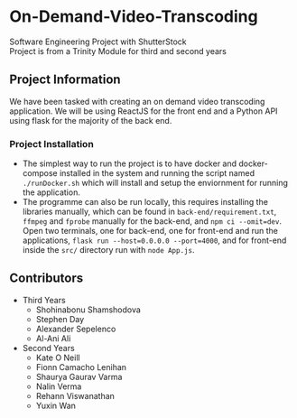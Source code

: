 # On-Demand-Video-Transcoding

Software Engineering Project with ShutterStock  
Project is from a Trinity Module for third and second years

## Project Information

We have been tasked with creating an on demand video transcoding application.
We will be using ReactJS for the front end and a Python API using flask for the majority of the back end.

### Project Installation
* The simplest way to run the project is to have docker and docker-compose installed in the system and 
  running the script named `./runDocker.sh` which will install and setup the enviornment for running the application.
* The programme can also be run locally, this requires installing the libraries manually, which can be found in
  `back-end/requirement.txt`, `ffmpeg` and `fprobe` manually for the back-end, and `npm ci --omit=dev`. Open two terminals, one for back-end, one
  for front-end and run the applications, `flask run --host=0.0.0.0 --port=4000`, and for front-end inside the `src/`
  directory run with `node App.js`.

## Contributors

* Third Years
  * Shohinabonu Shamshodova
  * Stephen Day
  * Alexander Sepelenco
  * Al-Ani Ali
* Second Years
  * Kate O Neill
  * Fionn Camacho Lenihan
  * Shaurya Gaurav Varma
  * Nalin Verma
  * Rehann Viswanathan
  * Yuxin Wan
